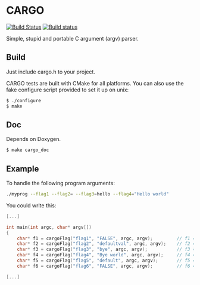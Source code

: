 CARGO
=====
[![Build Status](https://travis-ci.org/funlibs/cargo.svg?branch=master)](https://travis-ci.org/funlibs/cargo)
[![Build status](https://ci.appveyor.com/api/projects/status/t8bau0etvqu1c64b/branch/master?svg=true)](https://ci.appveyor.com/project/ssbx/cargo-w8vld/branch/master)


Simple, stupid and portable C argument (argv) parser.

Build
-----
Just include cargo.h to your project.

CARGO tests are built with CMake for all platforms.
You can also use the fake configure script provided to set it up on unix:
```sh
$ ./configure
$ make
```

Doc
---
Depends on Doxygen.
```sh
$ make cargo_doc
```

Example
-------
To handle the following program arguments:
```sh
./myprog --flag1 --flag2= --flag3=hello --flag4="Hello world"
```

You could write this:
```c
[...]

int main(int argc, char* argv[])
{
    char* f1 = cargoFlag("flag1", "FALSE", argc, argv);         // f1 = "TRUE"
    char* f2 = cargoFlag("flag2", "defaultval", argc, argv);    // f2 = ""
    char* f3 = cargoFlag("flag3", "bye", argc, argv);           // f3 = "hello"
    char* f4 = cargoFlag("flag4", "Bye world", argc, argv);     // f4 = "Hello world"
    char* f5 = cargoFlag("flag5", "default", argc, argv);       // f5 = "default"
    char* f6 = cargoFlag("flag6", "FALSE", argc, argv);         // f6 = "FALSE"

[...]
```
